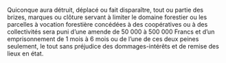 Quiconque aura détruit, déplacé ou fait disparaître, tout ou partie des brizes, marques ou clôture servant à limiter le domaine forestier ou les parcelles à vocation forestière concédées à des coopératives ou à des collectivités sera puni d’une amende de 50 000 à 500 000 Francs et d’un emprisonnement de 1 mois à 6 mois ou de l’une de ces deux peines seulement, le tout sans préjudice des dommages-intérêts et de remise des lieux en état.